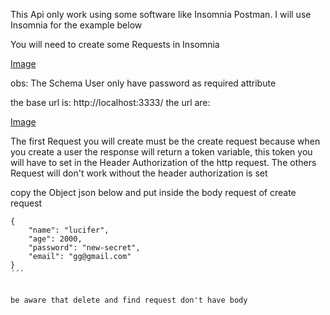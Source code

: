 This Api only work using some software like Insomnia Postman.
I will use Insomnia for the example below

You will need to create some Requests in Insomnia

[Image](https://i.imgur.com/BbvB4Jo.png)

obs: The Schema User only have password as required attribute

the base url is: http://localhost:3333/
the url are:

[Image](https://i.imgur.com/jdxCXde.png)

The first Request you will create must be the create request
because when you create a user the response will return a token variable, this token you will have to set in the Header Authorization of the http request. The others Request will don't work without the header authorization is set

copy the Object json below and put inside the body request of create request

```
{
	"name": "lucifer",
	"age": 2000,
	"password": "new-secret",
	"email": "gg@gmail.com"
}
´´´


be aware that delete and find request don't have body
```
